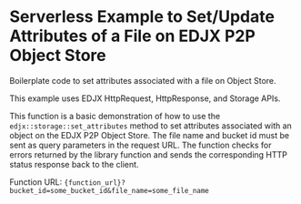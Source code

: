 <!--
title: .'Set/Update attributes for a particular file on EDJX P2P Object Store'
description: 'Boilerplate code to set attributes for a file on Object Store'
platform: EDJX
language: C++
-->

# Serverless Example to Set/Update Attributes of a File on EDJX P2P Object Store

Boilerplate code to set attributes associated with a file on Object Store.

This example uses EDJX HttpRequest, HttpResponse, and Storage APIs.

This function is a basic demonstration of how to use the `edjx::storage::set_attributes` method to set attributes associated with an object on the EDJX P2P Object Store. The file name and bucket id must be sent as query parameters in the request URL. The function checks for errors returned by the library function and sends the corresponding HTTP status response back to the client.

Function URL: `{function_url}?bucket_id=some_bucket_id&file_name=some_file_name`
